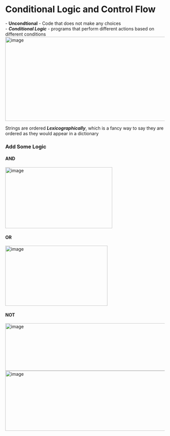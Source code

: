 <h1>Conditional Logic and Control Flow</h1>
- <b>Uncondtional</b> - Code that does not make any choices <br>
- <b><i>Conditional Logic</i></b> - programs that perform different actions based on different conditions <br>

<img width="646" height="266" alt="image" src="https://github.com/user-attachments/assets/12890522-9981-4f56-88d0-2306601ce796" />

Strings are ordered <b><i>Lexicographically</i></b>, which is a fancy way to say they are ordered as they would appear in a dictionary
<p>
  <h3>Add Some Logic</h3>
  <h4> AND</h4>
  <img width="338" height="193" alt="image" src="https://github.com/user-attachments/assets/d6941ebb-9a36-4215-97d7-296d7ab7f37e" />

<h4>OR</h4>
<img width="323" height="190" alt="image" src="https://github.com/user-attachments/assets/5616dbba-8ea4-4c1e-8d5f-dc83f0635969" />

<h4>NOT</h4>
<img width="577" height="150" alt="image" src="https://github.com/user-attachments/assets/a978c1b9-983c-4392-8a43-f2407e7ecdd1" /> <br>

<img width="507" height="190" alt="image" src="https://github.com/user-attachments/assets/8a855efd-d4fe-4515-b94c-1ba7f7b3dc48" />


</p>
